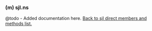 ### (m) sjl.ns
@todo - Added documentation here.
[Back to sjl direct members and methods list.](#sjl-direct-members-and-methods)
